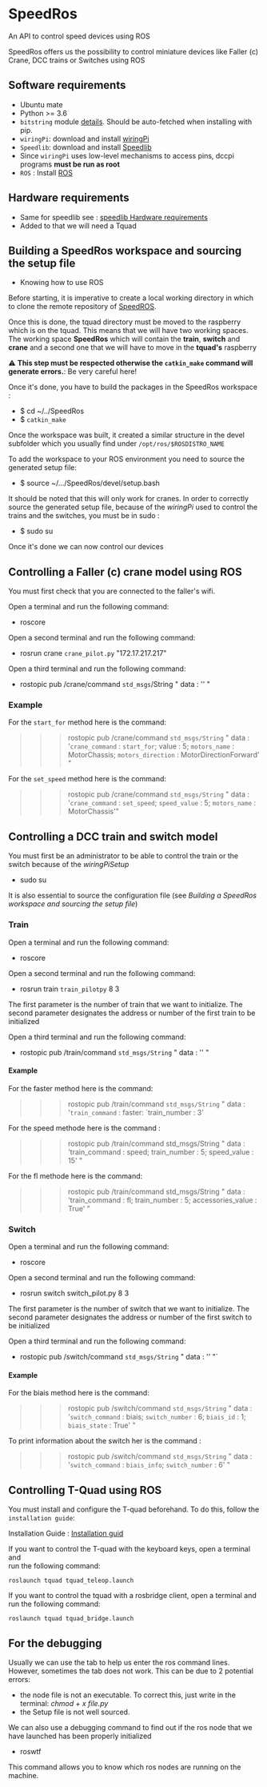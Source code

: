 
# SpeedRos

An API to control speed devices using ROS

SpeedRos offers us the possibility to control miniature devices like Faller (c)
Crane, DCC trains or Switches using ROS

Software requirements
---------------------

* Ubuntu mate
* Python >= 3.6
* `bitstring` module [details](https://pypi.python.org/pypi/bitstring/3.1.3). 
Should be auto-fetched when installing with pip.
* `wiringPi`: download and install [wiringPi](http://wiringpi.com/download-and-install/)
* `Speedlib`: download and install [Speedlib](https://cristal-padrspeed.readthedocs.io/en/latest/documentation.html#installation)
* Since `wiringPi` uses low-level mechanisms to access pins,
dccpi programs **must be run as root**
* `ROS` : Install [ROS](http://wiki.ros.org/ROS/Installation)

Hardware requirements
---------------------

* Same for speedlib see : [speedlib Hardware requirements](https://cristal-padrspeed.readthedocs.io/en/latest/documentation.html#hardware-requirements)
* Added to that we will need a Tquad

Building a SpeedRos workspace and sourcing the setup file
-------------------------------------------------------

* Knowing how to use ROS

Before starting, it is imperative to create a local working directory in which
to clone the remote repository of [SpeedROS](https://github.com/CRIStAL-PADR/SpeedRos).

Once this is done, the tquad directory must be moved to
the raspberry which is on the tquad.
This means that we will have two working spaces. The working space
**SpeedRos** which will contain the **train**, **switch** and
**crane** and a second one that we will have to move in the **tquad's** raspberry

:warning: **This step must be respected otherwise the `catkin_make` command will**
**generate errors.**: Be very careful here!

Once it's done, you have to build the packages in the SpeedRos workspace :

* $ cd ~/../SpeedRos
* $ `catkin_make`

Once the workspace was built, it created a similar structure in the devel
subfolder which you usually find under `/opt/ros/$ROSDISTRO_NAME`

To add the workspace to your ROS environment you need to source the generated
setup file:

* $ source ~/.../SpeedRos/devel/setup.bash

It should be noted that this will only work for cranes. In order to correctly
source the generated setup file, because of the *wiringPi* used to control the
trains and the switches, you must be in sudo :

* $ sudo su

Once it's done we can now control our devices

## Controlling a Faller (c) crane model using ROS

You must first check that you are connected to the faller's wifi.

Open a terminal and run the following command:

* roscore

Open a second terminal and run the following command:

* rosrun crane `crane_pilot.py` "172.17.217.217"

Open a third terminal and run the following command:

* rostopic pub /crane/command `std_msgs`/String " data : '' "

### Example

For the `start_for` method here is the command:
 >>> rostopic pub /crane/command `std_msgs/String` " data :
'`crane_command` : `start_for`; value : 5;
`motors_name` : MotorChassis; `motors_direction` : MotorDirectionForward' "

For the `set_speed` method here is the command:
 >>> rostopic pub /crane/command `std_msgs/String` " data :
'`crane_command` : `set_speed`; `speed_value` : 5; `motors_name` : MotorChassis'"

## Controlling a DCC train and switch model

You must first be an administrator to be able to control the train or
the switch because of the *wiringPiSetup*

* sudo su

It is also essential to source the configuration file
(see *Building a SpeedRos workspace and sourcing the setup file*)

### Train

Open a terminal and run the following command:

* roscore

Open a second terminal and run the following command:

* rosrun train `train_pilotpy` 8 3

The first parameter is the number of train that we want to initialize.
The second parameter designates the address or number of the first train to be initialized

Open a third terminal and run the following command:

* rostopic pub /train/command `std_msgs/String` " data : '' "

#### Example

For the faster method here is the command:
 >>> rostopic pub /train/command `std_msgs/String` " data :
'`train_command` : faster: `train_number : 3'

For the speed methode here is the command :
 >>> rostopic pub /train/command std_msgs/String " data :
'train_command : speed; train_number : 5; speed_value : 15' "

For the fl methode here is the command:
 >>> rostopic pub /train/command std_msgs/String " data :
'train_command : fl; train_number : 5; accessories_value : True' "

### Switch

 Open a terminal and run the following command:

* roscore

Open a second terminal and run the following command:

* rosrun switch switch_pilot.py 8 3

The first parameter is the number of switch that we want to initialize.
The second parameter designates the address or number of the first switch to be initialized

Open a third terminal and run the following command:

* rostopic pub /switch/command `std_msgs/String` " data : '' "`

#### Example

For the biais method here is the command:
 >>> rostopic pub /switch/command `std_msgs/String` " data :
'`switch_command` : biais; `switch_number` : 6; `biais_id` : 1; `biais_state` : True' "

To print information about the switch her is the command :

 >>> rostopic pub /switch/command `std_msgs/String` " data :
'`switch_command` : `biais_info`; `switch_number` : 6' "

## Controlling T-Quad using ROS

You must install and configure the T-quad beforehand. To do this,
follow the `installation guide`:

Installation Guide : [Installation guid](https://github.com/CRIStAL-PADR/SpeedRos/blob/master/src/tquad/Installation_Guide.md)

If you want to control the T-quad with the keyboard keys, open a terminal and  
run the following command:

    roslaunch tquad tquad_teleop.launch

If you want to control the tquad with a rosbridge client,
open a terminal and  run the following command:

    roslaunch tquad tquad_bridge.launch

## For the debugging

Usually we can use the tab to help us enter the ros command lines.
However, sometimes the tab does not work. This can be due to 2 potential errors:

* the node file is not an executable. To correct this, just write in
the terminal: *chmod + x file.py*
* the Setup file is not well sourced.

We can also use a debugging command to find out if the ros node that
we have launched has been properly initialized

* roswtf

This command allows you to know which ros nodes are running on the machine.

